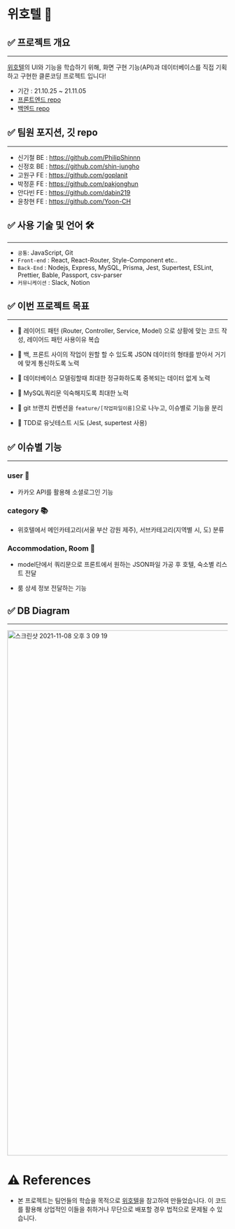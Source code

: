 # 위호텔 🏨

## ✅ 프로젝트 개요

---

<a href="https://www.dailyhotel.com/">위호텔</a>의 UI와 기능을 학습하기 위해, 화면 구현 기능(API)과 데이터베이스를 직접 기획하고 구현한 클론코딩 프로젝트 입니다!

- 기간 : 21.10.25 ~ 21.11.05
- <a href="https://github.com/wecode-bootcamp-korea/fullstack2-2nd-We-Hotel-frontend">프론트엔드 repo</a>
- <a href="https://github.com/wecode-bootcamp-korea/fullstack2-2nd-We-Hotel-backend">백엔드 repo</a>

## ✅ 팀원 포지션, 깃 repo

---

- 신기철 BE : https://github.com/PhilipShinnn
- 신정호 BE : https://github.com/shin-jungho
- 고원구 FE : https://github.com/goplanit
- 박정훈 FE : https://github.com/pakjonghun
- 안다빈 FE : https://github.com/dabin219
- 윤창현 FE : https://github.com/Yoon-CH

## ✅ 사용 기술 및 언어 🛠️

---

- `공통`: JavaScript, Git
- `Front-end` : React, React-Router, Style-Component etc..
- `Back-End` : Nodejs, Express, MySQL, Prisma, Jest, Supertest, ESLint, Prettier, Bable, Passport, csv-parser
- `커뮤니케이션` : Slack, Notion

## ✅ 이번 프로젝트 목표

---

- 📓 레이어드 패턴 (Router, Controller, Service, Model) 으로 상황에 맞는 코드 작성, 레이어드 패턴 사용이유 복습

- 📓 백, 프론트 사이의 작업이 원할 할 수 있도록 JSON 데이터의 형태를 받아서 거기에 맞게 통신하도록 노력

- 📓 데이터베이스 모델링할때 최대한 정규화하도록 중복되는 데이터 없게 노력

- 📓 MySQL쿼리문 익숙해지도록 최대한 노력

- 📓 git 브랜치 컨벤션을 `feature/[작업파일이름]`으로 나누고, 이슈별로 기능을 분리

- 📓 TDD로 유닛테스트 시도 (Jest, supertest 사용)

## ✅ 이슈별 기능

---

### user 👨

- 카카오 API를 활용해 소셜로그인 기능

### category 📚

- 위호텔에서 메인카테고리(서울 부산 강원 제주), 서브카테고리(지역별 시, 도) 분류

### Accommodation, Room 🏨

- model단에서 쿼리문으로 프론트에서 원하는 JSON파일 가공 후 호텔, 숙소별 리스트 전달

- 룸 상세 정보 전달하는 기능

## ✅ DB Diagram

---

<img width="1198" alt="스크린샷 2021-11-08 오후 3 09 19" src="https://user-images.githubusercontent.com/88175861/140692525-09a5abfd-9570-4970-9e97-0054ce5228ec.png">

# ⚠️ References

- 본 프로젝트는 팀언들의 학습을 목적으로 <a href="https://www.dailyhotel.com/">위호텔</a>을 참고하여 만들었습니다.
  이 코드를 활용해 상업적인 이들을 취하거나 무단으로 배포할 경우 법적으로 문제될 수 있습니다.
